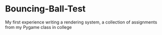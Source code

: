 # Bouncing-Ball-Test
My first experience writing a rendering system, a collection of assignments from my Pygame class in college
